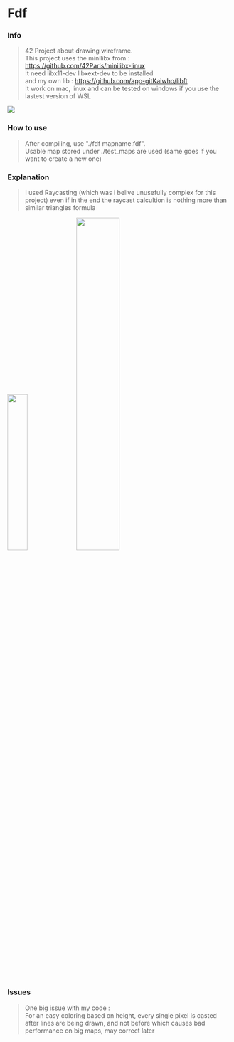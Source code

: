 # Fdf
### Info
  >42 Project about drawing wireframe.<br>
  >This project uses the minilibx from : https://github.com/42Paris/minilibx-linux<br>
  >It need libx11-dev libxext-dev to be installed<br>
  >and my own lib : https://github.com/app-gitKaiwho/libft<br>
  >It work on mac, linux and can be tested on windows if you use the lastest version of WSL

![](https://github.com/app-gitKaiwho/Fdf/blob/main/42.gif)

### How to use
  >After compiling, use "./fdf mapname.fdf".<br>
  >Usable map stored under ./test_maps are used (same goes if you want to create a new one)
 
### Explanation
  >I used Raycasting (which was i belive unusefully complex for this project)
  >even if in the end the raycast calcultion is nothing more than similar triangles formula

<img src="https://github.com/app-gitKaiwho/Fdf/assets/71593397/3f303ae4-3cbe-4b50-a8e7-abdc41bcebdc" width="30%" height="30%" />
<img src="https://github.com/app-gitKaiwho/Fdf/assets/71593397/40ac2c03-db3c-461f-8f74-cce3e3c60d0e" width="43.8%" height="43.8%" />

### Issues
  >One big issue with my code :<br>
  >For an easy coloring based on height, every single pixel is casted after lines are being drawn,
  >and not before which causes bad performance on big maps, may correct later
